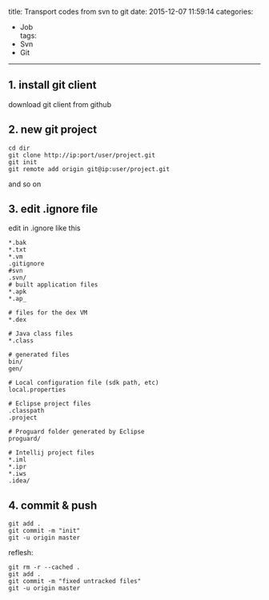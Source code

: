 title: Transport codes from svn to git
date: 2015-12-07 11:59:14
categories: 
- Job  
tags: 
- Svn
- Git  
---
## 1. install git client
download git client from github  
## 2. new git project  
```
cd dir    
git clone http://ip:port/user/project.git    
git init  
git remote add origin git@ip:user/project.git  
```
and so on  

<!-- more -->  

## 3. edit .ignore file
edit in .ignore like this     
```
*.bak
*.txt
*.vm
.gitignore
#svn
.svn/
# built application files
*.apk
*.ap_

# files for the dex VM
*.dex

# Java class files
*.class

# generated files
bin/
gen/

# Local configuration file (sdk path, etc)
local.properties

# Eclipse project files
.classpath
.project

# Proguard folder generated by Eclipse
proguard/

# Intellij project files
*.iml
*.ipr
*.iws
.idea/
```

## 4. commit & push
```
git add .  
git commit -m "init"  
git -u origin master  
```
reflesh:  
```
git rm -r --cached .  
git add .  
git commit -m "fixed untracked files"  
git -u origin master  
```
